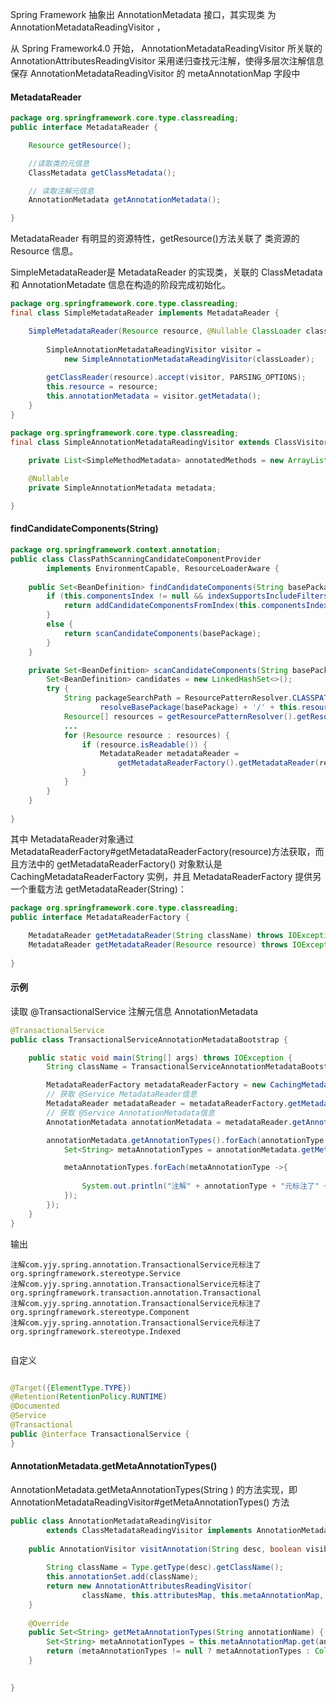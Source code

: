 



Spring Framework 抽象出 AnnotationMetadata 接口，其实现类 为 AnnotationMetadataReadingVisitor ，

从 Spring Framework4.0 开始， AnnotationMetadataReadingVisitor 所关联的 AnnotationAttributesReadingVisitor 采用递归查找元注解，使得多层次注解信息保存 AnnotationMetadataReadingVisitor 的 metaAnnotationMap 字段中



####  MetadataReader

```java
package org.springframework.core.type.classreading;
public interface MetadataReader {

	Resource getResource();

	//读取类的元信息
	ClassMetadata getClassMetadata();

	// 读取注解元信息
	AnnotationMetadata getAnnotationMetadata();

}

```

MetadataReader 有明显的资源特性，getResource()方法关联了 类资源的 Resource 信息。

SimpleMetadataReader是 MetadataReader 的实现类，关联的 ClassMetadata 和 AnnotationMetadate 信息在构造的阶段完成初始化。

```java
package org.springframework.core.type.classreading;
final class SimpleMetadataReader implements MetadataReader {

	SimpleMetadataReader(Resource resource, @Nullable ClassLoader classLoader) throws IOException {
		
        SimpleAnnotationMetadataReadingVisitor visitor = 
            new SimpleAnnotationMetadataReadingVisitor(classLoader);
        
		getClassReader(resource).accept(visitor, PARSING_OPTIONS);
		this.resource = resource;
		this.annotationMetadata = visitor.getMetadata();
	}    
}
```



```java
package org.springframework.core.type.classreading;
final class SimpleAnnotationMetadataReadingVisitor extends ClassVisitor {
    
    private List<SimpleMethodMetadata> annotatedMethods = new ArrayList<>();

	@Nullable
	private SimpleAnnotationMetadata metadata;

}
```





####  findCandidateComponents(String)

```java
package org.springframework.context.annotation;
public class ClassPathScanningCandidateComponentProvider 
    	implements EnvironmentCapable, ResourceLoaderAware {
	
    public Set<BeanDefinition> findCandidateComponents(String basePackage) {
		if (this.componentsIndex != null && indexSupportsIncludeFilters()) {
			return addCandidateComponentsFromIndex(this.componentsIndex, basePackage);
		}
		else {
			return scanCandidateComponents(basePackage);
		}
	}

	private Set<BeanDefinition> scanCandidateComponents(String basePackage) {
		Set<BeanDefinition> candidates = new LinkedHashSet<>();
		try {
			String packageSearchPath = ResourcePatternResolver.CLASSPATH_ALL_URL_PREFIX +
					resolveBasePackage(basePackage) + '/' + this.resourcePattern;
			Resource[] resources = getResourcePatternResolver().getResources(packageSearchPath);
			...
			for (Resource resource : resources) {
            	if (resource.isReadable()) {
                    MetadataReader metadataReader =
                        getMetadataReaderFactory().getMetadataReader(resource);
                }
            }
        }
    }
    
}    
```



其中 MetadataReader对象通过 MetadataReaderFactory#getMetadataReaderFactory(resource)方法获取，而且方法中的  getMetadataReaderFactory() 对象默认是 CachingMetadataReaderFactory 实例，并且 MetadataReaderFactory  提供另一个重载方法 getMetadataReader(String)：

```java
package org.springframework.core.type.classreading;
public interface MetadataReaderFactory {

    MetadataReader getMetadataReader(String className) throws IOException;
	MetadataReader getMetadataReader(Resource resource) throws IOException;
    
}
```



#### 示例

读取 @TransactionalService 注解元信息 AnnotationMetadata

```java
@TransactionalService
public class TransactionalServiceAnnotationMetadataBootstrap {

    public static void main(String[] args) throws IOException {
        String className = TransactionalServiceAnnotationMetadataBootstrap.class.getName();

        MetadataReaderFactory metadataReaderFactory = new CachingMetadataReaderFactory();
		// 获取 @Service MetadataReader信息
        MetadataReader metadataReader = metadataReaderFactory.getMetadataReader(className);
		// 获取 @Service AnnotationMetadata信息
        AnnotationMetadata annotationMetadata = metadataReader.getAnnotationMetadata();

        annotationMetadata.getAnnotationTypes().forEach(annotationType -> {
            Set<String> metaAnnotationTypes = annotationMetadata.getMetaAnnotationTypes(annotationType);

            metaAnnotationTypes.forEach(metaAnnotationType ->{
                
                System.out.println("注解" + annotationType + "元标注了" + metaAnnotationType);
            });
        });
    }
}
```

输出

```
注解com.yjy.spring.annotation.TransactionalService元标注了org.springframework.stereotype.Service
注解com.yjy.spring.annotation.TransactionalService元标注了org.springframework.transaction.annotation.Transactional
注解com.yjy.spring.annotation.TransactionalService元标注了org.springframework.stereotype.Component
注解com.yjy.spring.annotation.TransactionalService元标注了org.springframework.stereotype.Indexed


```



自定义

```java

@Target({ElementType.TYPE})
@Retention(RetentionPolicy.RUNTIME)
@Documented
@Service
@Transactional
public @interface TransactionalService {
}
```



 #### AnnotationMetadata.getMetaAnnotationTypes()

AnnotationMetadata.getMetaAnnotationTypes(String ) 的方法实现，即AnnotationMetadataReadingVisitor#getMetaAnnotationTypes() 方法

```java
public class AnnotationMetadataReadingVisitor 
    	extends ClassMetadataReadingVisitor implements AnnotationMetadata {
    	
    public AnnotationVisitor visitAnnotation(String desc, boolean visible) {
		
		String className = Type.getType(desc).getClassName();
		this.annotationSet.add(className);
		return new AnnotationAttributesReadingVisitor(
				className, this.attributesMap, this.metaAnnotationMap, this.classLoader);
	}
    
    @Override
	public Set<String> getMetaAnnotationTypes(String annotationName) {
		Set<String> metaAnnotationTypes = this.metaAnnotationMap.get(annotationName);
		return (metaAnnotationTypes != null ? metaAnnotationTypes : Collections.emptySet());
	}

    
}
```
